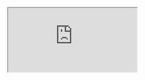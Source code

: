 ---
---
<iframe class="nocodb" 
    src="https://nocodb.sepheo.co/dashboard/#/nc/form/b8da1cab-2492-491d-b407-e53458679960">
</iframe>
